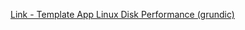 [Link - Template App Linux Disk Performance (grundic)](https://github.com/grundic/zabbix-disk-performance)
